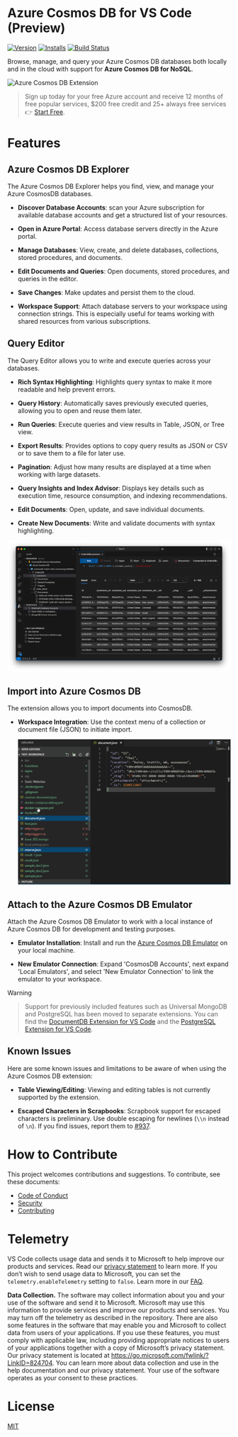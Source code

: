 # Azure Cosmos DB for VS Code (Preview)

<!-- region exclude-from-marketplace -->

[![Version](https://img.shields.io/visual-studio-marketplace/v/ms-azuretools.vscode-cosmosdb.svg)](https://marketplace.visualstudio.com/items?itemName=ms-azuretools.vscode-cosmosdb) [![Installs](https://img.shields.io/visual-studio-marketplace/i/ms-azuretools.vscode-cosmosdb.svg)](https://marketplace.visualstudio.com/items?itemName=ms-azuretools.vscode-cosmosdb) [![Build Status](https://dev.azure.com/ms-azuretools/AzCode/_apis/build/status/vscode-cosmosdb)](https://dev.azure.com/ms-azuretools/AzCode/_build/latest?definitionId=7)

<!-- endregion exclude-from-marketplace -->

Browse, manage, and query your Azure Cosmos DB databases both locally and in the cloud with support for **Azure Cosmos DB for NoSQL**.

![Azure Cosmos DB Extension](resources/readme/overview.gif)

> Sign up today for your free Azure account and receive 12 months of free popular services, $200 free credit and 25+ always free services 👉 [Start Free](https://azure.microsoft.com/free/open-source).

# Features

## Azure Cosmos DB Explorer

The Azure Cosmos DB Explorer helps you find, view, and manage your Azure CosmosDB databases.

- **Discover Database Accounts**: scan your Azure subscription for available database accounts and get a structured list of your resources.

- **Open in Azure Portal**: Access database servers directly in the Azure portal.

- **Manage Databases**: View, create, and delete databases, collections, stored procedures, and documents.

- **Edit Documents and Queries**: Open documents, stored procedures, and queries in the editor.

- **Save Changes**: Make updates and persist them to the cloud.

- **Workspace Support**: Attach database servers to your workspace using connection strings. This is especially useful for teams working with shared resources from various subscriptions.

## Query Editor

The Query Editor allows you to write and execute queries across your databases.

- **Rich Syntax Highlighting**: Highlights query syntax to make it more readable and help prevent errors.

- **Query History**: Automatically saves previously executed queries, allowing you to open and reuse them later.

- **Run Queries**: Execute queries and view results in Table, JSON, or Tree view.

- **Export Results**: Provides options to copy query results as JSON or CSV or to save them to a file for later use.

- **Pagination**: Adjust how many results are displayed at a time when working with large datasets.

- **Query Insights and Index Advisor**: Displays key details such as execution time, resource consumption, and indexing recommendations.

- **Edit Documents**: Open, update, and save individual documents.

- **Create New Documents**: Write and validate documents with syntax highlighting.

![Query Editor with Results](resources/readme/queryEditor.png)

## Import into Azure Cosmos DB

The extension allows you to import documents into CosmosDB.

- **Workspace Integration**: Use the context menu of a collection or document file (JSON) to initiate import.

  ![Import documents](resources/readme/import_documents.gif)

## Attach to the Azure Cosmos DB Emulator

Attach the Azure Cosmos DB Emulator to work with a local instance of Azure Cosmos DB for development and testing purposes.

- **Emulator Installation**: Install and run the [Azure Cosmos DB Emulator](https://docs.microsoft.com/azure/cosmos-db/local-emulator) on your local machine.

- **New Emulator Connection**: Expand 'CosmosDB Accounts', next expand 'Local Emulators', and select 'New Emulator Connection' to link the emulator to your workspace.

> [!WARNING]

> Support for previously included features such as Universal MongoDB and PostgreSQL has been moved to separate extensions. You can find the [DocumentDB Extension for VS Code](https://marketplace.visualstudio.com/items?itemName=ms-azuretools.vscode-documentdb) and the [PostgreSQL Extension for VS Code](https://marketplace.visualstudio.com/items?itemName=ms-ossdata.vscode-pgsql).

## Known Issues

Here are some known issues and limitations to be aware of when using the Azure Cosmos DB extension:

- **Table Viewing/Editing**: Viewing and editing tables is not currently supported by the extension.

- **Escaped Characters in Scrapbooks**: Scrapbook support for escaped characters is preliminary. Use double escaping for newlines (`\\n` instead of `\n`). If you find issues, report them to [#937](https://github.com/Microsoft/vscode-cosmosdb/issues/937).

<!-- region exclude-from-marketplace -->

# How to Contribute

This project welcomes contributions and suggestions. To contribute, see these documents:

- [Code of Conduct](./CODE_OF_CONDUCT.md)
- [Security](./SECURITY.md)
- [Contributing](./CONTRIBUTING.md)

<!-- endregion exclude-from-marketplace -->

# Telemetry

VS Code collects usage data and sends it to Microsoft to help improve our products and services. Read our [privacy statement](https://go.microsoft.com/fwlink/?LinkID=528096&clcid=0x409) to learn more. If you don’t wish to send usage data to Microsoft, you can set the `telemetry.enableTelemetry` setting to `false`. Learn more in our [FAQ](https://code.visualstudio.com/docs/supporting/faq#_how-to-disable-telemetry-reporting).

**Data Collection.** The software may collect information about you and your use of the software and send it to Microsoft. Microsoft may use this information to provide services and improve our products and services. You may turn off the telemetry as described in the repository. There are also some features in the software that may enable you and Microsoft to collect data from users of your applications. If you use these features, you must comply with applicable law, including providing appropriate notices to users of your applications together with a copy of Microsoft’s privacy statement. Our privacy statement is located at https://go.microsoft.com/fwlink/?LinkID=824704. You can learn more about data collection and use in the help documentation and our privacy statement. Your use of the software operates as your consent to these practices.

# License

[MIT](LICENSE.md)
